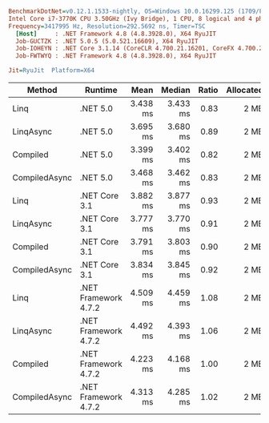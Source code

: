 ``` ini

BenchmarkDotNet=v0.12.1.1533-nightly, OS=Windows 10.0.16299.125 (1709/FallCreatorsUpdate/Redstone3)
Intel Core i7-3770K CPU 3.50GHz (Ivy Bridge), 1 CPU, 8 logical and 4 physical cores
Frequency=3417995 Hz, Resolution=292.5692 ns, Timer=TSC
  [Host]     : .NET Framework 4.8 (4.8.3928.0), X64 RyuJIT
  Job-GUCTZK : .NET 5.0.5 (5.0.521.16609), X64 RyuJIT
  Job-IOHEYN : .NET Core 3.1.14 (CoreCLR 4.700.21.16201, CoreFX 4.700.21.16208), X64 RyuJIT
  Job-FWTWYQ : .NET Framework 4.8 (4.8.3928.0), X64 RyuJIT

Jit=RyuJit  Platform=X64  

```
|        Method |              Runtime |     Mean |   Median | Ratio | Allocated |
|-------------- |--------------------- |---------:|---------:|------:|----------:|
|          Linq |             .NET 5.0 | 3.438 ms | 3.433 ms |  0.83 |      2 MB |
|     LinqAsync |             .NET 5.0 | 3.695 ms | 3.680 ms |  0.89 |      2 MB |
|      Compiled |             .NET 5.0 | 3.399 ms | 3.402 ms |  0.82 |      2 MB |
| CompiledAsync |             .NET 5.0 | 3.468 ms | 3.462 ms |  0.83 |      2 MB |
|          Linq |        .NET Core 3.1 | 3.882 ms | 3.877 ms |  0.93 |      2 MB |
|     LinqAsync |        .NET Core 3.1 | 3.777 ms | 3.770 ms |  0.91 |      2 MB |
|      Compiled |        .NET Core 3.1 | 3.791 ms | 3.803 ms |  0.90 |      2 MB |
| CompiledAsync |        .NET Core 3.1 | 3.834 ms | 3.845 ms |  0.92 |      2 MB |
|          Linq | .NET Framework 4.7.2 | 4.509 ms | 4.459 ms |  1.08 |      2 MB |
|     LinqAsync | .NET Framework 4.7.2 | 4.492 ms | 4.393 ms |  1.06 |      2 MB |
|      Compiled | .NET Framework 4.7.2 | 4.223 ms | 4.168 ms |  1.00 |      2 MB |
| CompiledAsync | .NET Framework 4.7.2 | 4.313 ms | 4.285 ms |  1.02 |      2 MB |
